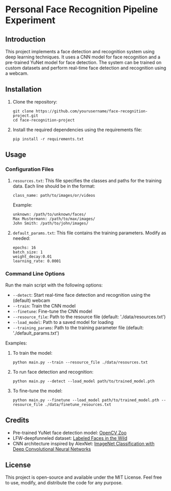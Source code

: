 # Personal Face Recognition Pipeline Experiment

## Introduction

This project implements a face detection and recognition system using deep learning techniques. It uses a CNN model for face recognition and a pre-trained YuNet model for face detection. The system can be trained on custom datasets and perform real-time face detection and recognition using a webcam.

## Installation

1. Clone the repository:
   ```
   git clone https://github.com/yourusername/face-recognition-project.git
   cd face-recognition-project
   ```

2. Install the required dependencies using the requirements file:
   ```
   pip install -r requirements.txt
   ```

## Usage

### Configuration Files

1. `resources.txt`: This file specifies the classes and paths for the training data. Each line should be in the format:
   ```
   class_name: path/to/images/or/videos
   ```
   Example:
   ```
   unknown: /path/to/unknown/faces/
   Max Mustermann: /path/to/max/images/
   John Smith: /path/to/john/images/
   ```

2. `default_params.txt`: This file contains the training parameters. Modify as needed:
   ```
   epochs: 16
   batch_size: 1
   weight_decay:0.01
   learning_rate: 0.0001
   ```

### Command Line Options

Run the main script with the following options:

- `--detect`: Start real-time face detection and recognition using the (default) webcam
- `--train`: Train the CNN model
- `--finetune`: Fine-tune the CNN model
- `--resource_file`: Path to the resource file (default: './data/resources.txt')
- `--load_model`: Path to a saved model for loading
- `--training_params`: Path to the training parameter file (default: './default_params.txt')

Examples:

1. To train the model:
   ```
   python main.py --train --resource_file ./data/resources.txt
   ```

2. To run face detection and recognition:
   ```
   python main.py --detect --load_model path/to/trained_model.pth
   ```
   
3. To fine-tune the model:
   ```
   python main.py --finetune --load_model path/to/trained_model.pth --resource_file ./data/finetune_resources.txt
   ```

## Credits

- Pre-trained YuNet face detection model: [OpenCV Zoo](https://github.com/opencv/opencv_zoo/tree/main/models/face_detection_yunet)
- LFW-deepfunneled dataset: [Labeled Faces in the Wild](http://vis-www.cs.umass.edu/lfw/)
- CNN architecture inspired by AlexNet: [ImageNet Classification with Deep Convolutional Neural Networks](https://proceedings.neurips.cc/paper/2012/file/c399862d3b9d6b76c8436e924a68c45b-Paper.pdf)

## License

This project is open-source and available under the MIT License. Feel free to use, modify, and distribute the code for any purpose.
